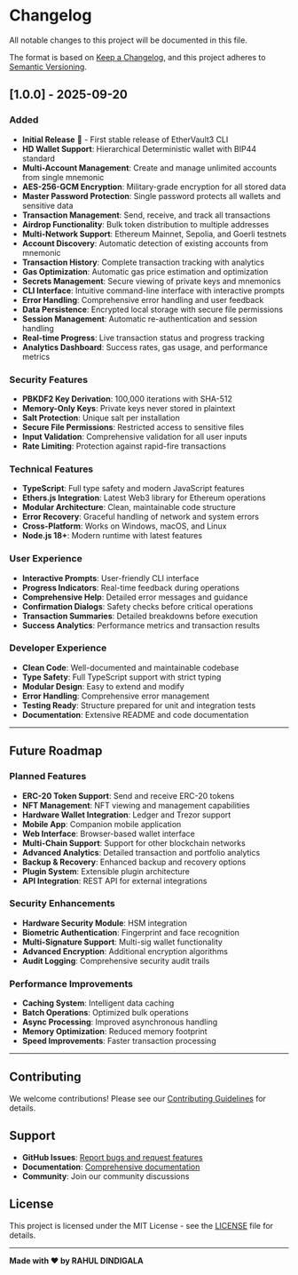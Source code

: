# Changelog

All notable changes to this project will be documented in this file.

The format is based on [Keep a Changelog](https://keepachangelog.com/en/1.0.0/),
and this project adheres to [Semantic Versioning](https://semver.org/spec/v2.0.0.html).

## [1.0.0] - 2025-09-20

### Added
- **Initial Release** 🎉 - First stable release of EtherVault3 CLI
- **HD Wallet Support**: Hierarchical Deterministic wallet with BIP44 standard
- **Multi-Account Management**: Create and manage unlimited accounts from single mnemonic
- **AES-256-GCM Encryption**: Military-grade encryption for all stored data
- **Master Password Protection**: Single password protects all wallets and sensitive data
- **Transaction Management**: Send, receive, and track all transactions
- **Airdrop Functionality**: Bulk token distribution to multiple addresses
- **Multi-Network Support**: Ethereum Mainnet, Sepolia, and Goerli testnets
- **Account Discovery**: Automatic detection of existing accounts from mnemonic
- **Transaction History**: Complete transaction tracking with analytics
- **Gas Optimization**: Automatic gas price estimation and optimization
- **Secrets Management**: Secure viewing of private keys and mnemonics
- **CLI Interface**: Intuitive command-line interface with interactive prompts
- **Error Handling**: Comprehensive error handling and user feedback
- **Data Persistence**: Encrypted local storage with secure file permissions
- **Session Management**: Automatic re-authentication and session handling
- **Real-time Progress**: Live transaction status and progress tracking
- **Analytics Dashboard**: Success rates, gas usage, and performance metrics

### Security Features
- **PBKDF2 Key Derivation**: 100,000 iterations with SHA-512
- **Memory-Only Keys**: Private keys never stored in plaintext
- **Salt Protection**: Unique salt per installation
- **Secure File Permissions**: Restricted access to sensitive files
- **Input Validation**: Comprehensive validation for all user inputs
- **Rate Limiting**: Protection against rapid-fire transactions

### Technical Features
- **TypeScript**: Full type safety and modern JavaScript features
- **Ethers.js Integration**: Latest Web3 library for Ethereum operations
- **Modular Architecture**: Clean, maintainable code structure
- **Error Recovery**: Graceful handling of network and system errors
- **Cross-Platform**: Works on Windows, macOS, and Linux
- **Node.js 18+**: Modern runtime with latest features

### User Experience
- **Interactive Prompts**: User-friendly CLI interface
- **Progress Indicators**: Real-time feedback during operations
- **Comprehensive Help**: Detailed error messages and guidance
- **Confirmation Dialogs**: Safety checks before critical operations
- **Transaction Summaries**: Detailed breakdowns before execution
- **Success Analytics**: Performance metrics and transaction results

### Developer Experience
- **Clean Code**: Well-documented and maintainable codebase
- **Type Safety**: Full TypeScript support with strict typing
- **Modular Design**: Easy to extend and modify
- **Error Handling**: Comprehensive error management
- **Testing Ready**: Structure prepared for unit and integration tests
- **Documentation**: Extensive README and code documentation


---

## Future Roadmap

### Planned Features
- **ERC-20 Token Support**: Send and receive ERC-20 tokens
- **NFT Management**: NFT viewing and management capabilities
- **Hardware Wallet Integration**: Ledger and Trezor support
- **Mobile App**: Companion mobile application
- **Web Interface**: Browser-based wallet interface
- **Multi-Chain Support**: Support for other blockchain networks
- **Advanced Analytics**: Detailed transaction and portfolio analytics
- **Backup & Recovery**: Enhanced backup and recovery options
- **Plugin System**: Extensible plugin architecture
- **API Integration**: REST API for external integrations

### Security Enhancements
- **Hardware Security Module**: HSM integration
- **Biometric Authentication**: Fingerprint and face recognition
- **Multi-Signature Support**: Multi-sig wallet functionality
- **Advanced Encryption**: Additional encryption algorithms
- **Audit Logging**: Comprehensive security audit trails

### Performance Improvements
- **Caching System**: Intelligent data caching
- **Batch Operations**: Optimized bulk operations
- **Async Processing**: Improved asynchronous handling
- **Memory Optimization**: Reduced memory footprint
- **Speed Improvements**: Faster transaction processing

---

## Contributing

We welcome contributions! Please see our [Contributing Guidelines](CONTRIBUTING.md) for details.

## Support

- **GitHub Issues**: [Report bugs and request features](https://github.com/RAHULDINDIGALA-32/web3-cli-wallet/issues)
- **Documentation**: [Comprehensive documentation](https://github.com/RAHULDINDIGALA-32/web3-cli-wallet#readme)
- **Community**: Join our community discussions

## License

This project is licensed under the MIT License - see the [LICENSE](LICENSE) file for details.

---

**Made with ❤️ by RAHUL DINDIGALA**
